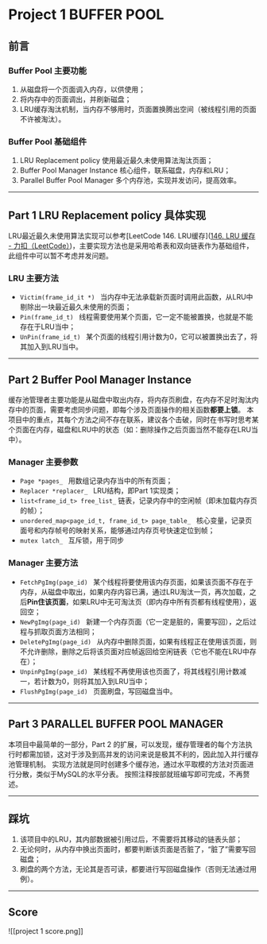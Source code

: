 # Project 1 BUFFER POOL
## 前言
### Buffer Pool 主要功能
1. 从磁盘将一个页面调入内存，以供使用；
2. 将内存中的页面调出，并刷新磁盘；
3. LRU缓存淘汰机制，当内存不够用时，页面置换腾出空间（被线程引用的页面不许被淘汰）。

### Buffer Pool 基础组件
1. LRU Replacement policy 使用最近最久未使用算法淘汰页面；
2. Buffer Pool Manager Instance 核心组件，联系磁盘，内存和LRU；
3. Parallel Buffer Pool Manager 多个内存池，实现并发访问，提高效率。

---
## Part 1 LRU Replacement policy 具体实现
LRU最近最久未使用算法实现可以参考[LeetCode 146. LRU缓存]([146. LRU 缓存 - 力扣（LeetCode）](https://leetcode.cn/problems/lru-cache/))，主要实现方法也是采用哈希表和双向链表作为基础组件，此组件中可以暂不考虑并发问题。

### LRU 主要方法
*  ```Victim(frame_id_it *) ``` 当内存中无法承载新页面时调用此函数，从LRU中剔除出一块最近最久未使用的页面；
*  ```Pin(frame_id_t) ``` 线程需要使用某个页面，它一定不能被置换，也就是不能存在于LRU当中；
*  ```UnPin(frame_id_t) ``` 某个页面的线程引用计数为0，它可以被置换出去了，将其加入到LRU当中。

---
## Part 2 Buffer Pool Manager Instance
缓存池管理者主要功能是从磁盘中取出内存，将内存页刷盘，在内存不足时淘汰内存中的页面，需要考虑同步问题，即每个涉及页面操作的相关函数**都要上锁**。
本项目中的重点，其每个方法之间不存在联系，建议各个击破，同时在书写时思考某个页面在内存，磁盘和LRU中的状态（如：删除操作之后页面当然不能存在LRU当中）。

### Manager 主要参数
*  ```Page *pages_ ``` 用数组记录内存当中的所有页面；
*  ```Replacer *replacer_ ``` LRU结构，即Part 1实现类；
*  ```list<frame_id_t> free_list_``` 链表，记录内存中的空闲帧（即未加载内存页的帧）；
*  ```unordered_map<page_id_t, frame_id_t> page_table_ ``` 核心变量，记录页面号和内存帧号的映射关系，能够通过内存页号快速定位到帧；
*  ```mutex latch_ ``` 互斥锁，用于同步

### Manager 主要方法
*  ```FetchPgImg(page_id) ``` 某个线程将要使用该内存页面，如果该页面不存在于内存，从磁盘中取出，如果内存内容已满，通过LRU淘汰一页，再次加载，之后**Pin住该页面**，如果LRU中无可淘汰页（即内存中所有页都有线程使用），返回空；
*  ```NewPgImg(page_id) ``` 新建一个内存页面（它一定是脏的，需要写回），之后过程与抓取页面方法相同；
*  ```DeletePgImg(page_id) ``` 从内存中删除页面，如果有线程正在使用该页面，则不允许删除，删除之后将该页面对应帧返回给空闲链表（它也不能在LRU中存在）；
*  ```UnpinPgImg(page_id) ``` 某线程不再使用该也页面了，将其线程引用计数减一，若计数为0，则将其加入到LRU当中；
*  ```FlushPgImg(page_id) ``` 页面刷盘，写回磁盘当中。

---
## Part 3 PARALLEL BUFFER POOL MANAGER
本项目中最简单的一部分，Part 2 的扩展，可以发现，缓存管理者的每个方法执行时都需加锁，这对于涉及到高并发的访问来说是极其不利的，因此加入并行缓存池管理机制。
实现方法就是同时创建多个缓存池，通过水平取模的方法对页面进行分散，类似于MySQL的水平分表。
按照注释按部就班编写即可完成，不再赘述。

---
## 踩坑
1. 该项目中的LRU，其内部数据被引用过后，不需要将其移动的链表头部；
2. 无论何时，从内存中换出页面时，都要判断该页面是否脏了，“脏了”需要写回磁盘；
3. 刷盘的两个方法，无论其是否可读，都要进行写回磁盘操作（否则无法通过用例）。

---
## Score

![[project 1 score.png]]